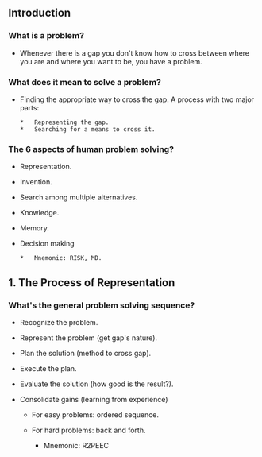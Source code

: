 ## Introduction

### What is a problem?

*	Whenever there is a gap you don't know how to cross between where you are and where you want to be, you have a problem.

### What does it mean to solve a problem?

*	Finding the appropriate way to cross the gap. A process with two major parts:

		*	Representing the gap.
		*	Searching for a means to cross it.

### The 6 aspects of human problem solving?

*	Representation.
*	Invention.
*	Search among multiple alternatives.
*	Knowledge.
*	Memory.
*	Decision making

		*	Mnemonic: RISK, MD.

## 1. The Process of Representation

### What's the general problem solving sequence?

*	Recognize the problem.
*	Represent the problem (get gap's nature).
*	Plan the solution (method to cross gap).
*	Execute the plan.
*	Evaluate the solution (how good is the result?).
*	Consolidate gains (learning from experience)

	*	For easy problems: ordered sequence.
	*	For hard problems: back and forth.

		*	Mnemonic: R2PEEC